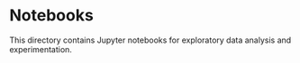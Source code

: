 # Notebooks

This directory contains Jupyter notebooks for exploratory data analysis and experimentation.
